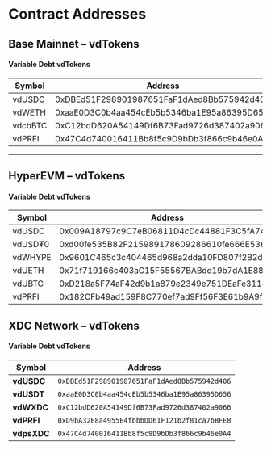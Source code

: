 # Contract Addresses

## Base Mainnet – vdTokens

#### Variable Debt vdTokens

| Symbol  | Address                                    |
| ------- | ------------------------------------------ |
| vdUSDC  | 0xDBEd51F298901987651FaF1dAed8Bb575942d406 |
| vdWETH  | 0xaaE0D3C0b4aa454cEb5b5346ba1E95a86395D656 |
| vdcbBTC | 0xC12bdD620A54149Df6B73Fad9726d387402a9066 |
| vdPRFI  | 0x47C4d740016411Bb8f5c9D9bDb3f866c9b46e0A4 |

***

## HyperEVM – vdTokens

#### Variable Debt vdTokens

| Symbol  | Address                                    |
| ------- | ------------------------------------------ |
| vdUSDC  | 0x009A18797c9C7eB06811D4cDc44881F3C5fA748a |
| vdUSD₮0 | 0xd00fe535B82F215989178609286610fe666E5365 |
| vdWHYPE | 0x9601C465c3c404465d968a2dda10FD807f2B2d5C |
| vdUETH  | 0x71f719166c403aC15F55567BABdd19b7dA1E8817 |
| vdUBTC  | 0xD218a5F74aF42d9b1a879e2349e751DEaFe3114C |
| vdPRFI  | 0x182CFb49ad159F8C770ef7ad9Ff56F3E61b9A9fa |

## XDC Network – vdTokens

#### Variable Debt vdTokens

| Symbol      | Address                                      |
| ----------- | -------------------------------------------- |
| **vdUSDC**  | `0xDBEd51F298901987651FaF1dAed8Bb575942d406` |
| **vdUSDT**  | `0xaaE0D3C0b4aa454cEb5b5346ba1E95a86395D656` |
| **vdWXDC**  | `0xC12bdD620A54149Df6B73Fad9726d387402a9066` |
| **vdPRFI**  | `0xD9bA32E8a4955E4fbbbDD61F121b2f81ca7bBFE8` |
| **vdpsXDC** | `0x47C4d740016411Bb8f5c9D9bDb3f866c9b46e0A4` |

